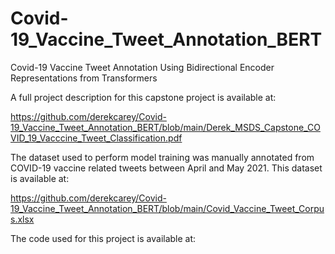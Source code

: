 # Covid-19_Vaccine_Tweet_Annotation_BERT
 Covid-19 Vaccine Tweet Annotation  Using Bidirectional Encoder Representations from Transformers
 
 A full project description for this capstone project is available at:
 
 https://github.com/derekcarey/Covid-19_Vaccine_Tweet_Annotation_BERT/blob/main/Derek_MSDS_Capstone_COVID_19_Vacccine_Tweet_Classification.pdf
 
 The dataset used to perform model training was manually annotated from COVID-19 vaccine related tweets between April and May 2021. This dataset is available at: 
 
 https://github.com/derekcarey/Covid-19_Vaccine_Tweet_Annotation_BERT/blob/main/Covid_Vaccine_Tweet_Corpus.xlsx
 
 The code used for this project is available at:
 
 
